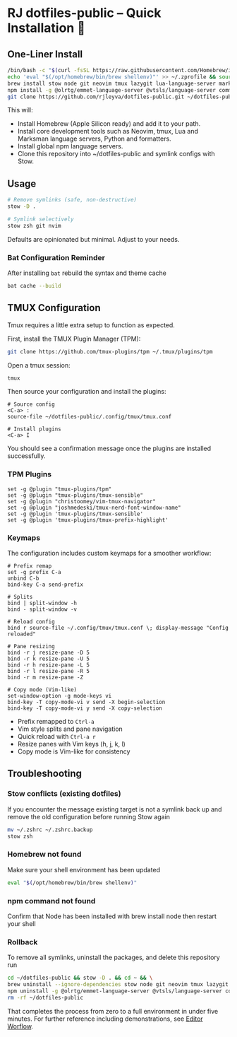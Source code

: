 # RJ dotfiles-public – Quick Installation 🌴

## One-Liner Install

```bash
/bin/bash -c "$(curl -fsSL https://raw.githubusercontent.com/Homebrew/install/HEAD/install.sh)" && \
echo 'eval "$(/opt/homebrew/bin/brew shellenv)"' >> ~/.zprofile && source ~/.zprofile && \
brew install stow node git neovim tmux lazygit lua-language-server marksman python pipx fd fzf bat black isort stylua yq zoxide zsh-autosuggestions zsh-syntax-highlighting powerlevel10k eza tlrc && \
npm install -g @olrtg/emmet-language-server @vtsls/language-server commitizen corepack eslint_d graphql-language-service-cli prettier pyright vscode-langservers-extracted yaml-language-server && \
git clone https://github.com/rjleyva/dotfiles-public.git ~/dotfiles-public && cd ~/dotfiles-public && stow .
```

This will:

- Install Homebrew (Apple Silicon ready) and add it to your path.
- Install core development tools such as Neovim, tmux, Lua and Marksman language servers, Python and formatters.
- Install global npm language servers.
- Clone this repository into ~/dotfiles-public and symlink configs with Stow.

## Usage

```bash
# Remove symlinks (safe, non-destructive)
stow -D .
```

```bash
# Symlink selectively
stow zsh git nvim
```

Defaults are opinionated but minimal. Adjust to your needs.

### Bat Configuration Reminder

After installing `bat` rebuild the syntax and theme cache

```bash
bat cache --build
```

## TMUX Configuration

Tmux requires a little extra setup to function as expected.

First, install the TMUX Plugin Manager (TPM):

```bash
git clone https://github.com/tmux-plugins/tpm ~/.tmux/plugins/tpm
```

Open a tmux session:

```bash
tmux
```

Then source your configuration and install the plugins:

```tmux
# Source config
<C-a> :
source-file ~/dotfiles-public/.config/tmux/tmux.conf

# Install plugins
<C-a> I
```

You should see a confirmation message once the plugins are installed successfully.

### TPM Plugins

```tmux
set -g @plugin "tmux-plugins/tpm"
set -g @plugin "tmux-plugins/tmux-sensible"
set -g @plugin "christoomey/vim-tmux-navigator"
set -g @plugin "joshmedeski/tmux-nerd-font-window-name"
set -g @plugin 'tmux-plugins/tmux-sensible'
set -g @plugin 'tmux-plugins/tmux-prefix-highlight'
```

### Keymaps

The configuration includes custom keymaps for a smoother workflow:

```tmux
# Prefix remap
set -g prefix C-a
unbind C-b
bind-key C-a send-prefix

# Splits
bind | split-window -h
bind - split-window -v

# Reload config
bind r source-file ~/.config/tmux/tmux.conf \; display-message "Config reloaded"

# Pane resizing
bind -r j resize-pane -D 5
bind -r k resize-pane -U 5
bind -r h resize-pane -L 5
bind -r l resize-pane -R 5
bind -r m resize-pane -Z

# Copy mode (Vim-like)
set-window-option -g mode-keys vi
bind-key -T copy-mode-vi v send -X begin-selection
bind-key -T copy-mode-vi y send -X copy-selection
```

- Prefix remapped to `Ctrl-a`
- Vim style splits and pane navigation
- Quick reload with `Ctrl-a r`
- Resize panes with Vim keys (h, j, k, l)
- Copy mode is Vim-like for consistency

## Troubleshooting

### Stow conflicts (existing dotfiles)

If you encounter the message existing target is not a symlink back up and remove the old configuration before
running Stow again

```bash
mv ~/.zshrc ~/.zshrc.backup
stow zsh
```

### Homebrew not found

Make sure your shell environment has been updated

```bash
eval "$(/opt/homebrew/bin/brew shellenv)"
```

### npm command not found

Confirm that Node has been installed with brew install node then restart your shell

### Rollback

To remove all symlinks, uninstall the packages, and delete this repository run

```bash
cd ~/dotfiles-public && stow -D . && cd ~ && \
brew uninstall --ignore-dependencies stow node git neovim tmux lazygit lua-language-server marksman python pipx fd fzf bat black isort stylua yq zoxide zsh-autosuggestions zsh-syntax-highlighting powerlevel10k eza tlrc && \
npm uninstall -g @olrtg/emmet-language-server @vtsls/language-server commitizen corepack eslint_d graphql-language-service-cli prettier pyright vscode-langservers-extracted yaml-language-server && \
rm -rf ~/dotfiles-public
```

That completes the process from zero to a full environment in under five minutes.
For further reference including demonstrations, see [Editor Worflow](../docs/editor-workflow.md).

